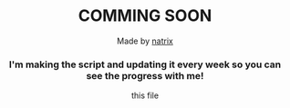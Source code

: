<div align="center">
<h1>COMMING SOON</h1>
<p>Made by <a href="https://discord.gg/natrixdev">natrix</a></p>
<h3>I'm making the script and updating it every week so you can see the progress with me!</h3>
<pNow working on <a href="https://github.com/natrixdev/discord-mass-friend-add/blob/main/scipts/botter.py">this file</a></p>
</div>
